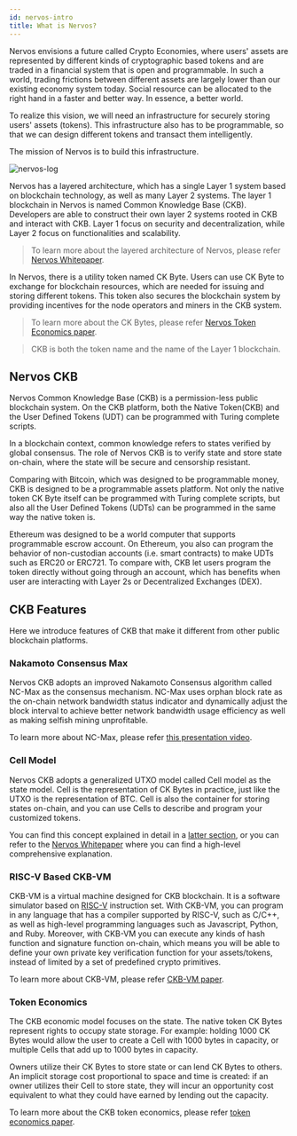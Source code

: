 ```yaml
---
id: nervos-intro
title: What is Nervos?
---
```


Nervos envisions a future called Crypto Economies, where users' assets are represented by different kinds of cryptographic based tokens and are traded in a financial system that is open and programmable. In such a world, trading frictions between different assets are largely lower than our existing economy system today. Social resource can be allocated to the right hand in a faster and better way. In essence, a better world.

To realize this vision, we will need an infrastructure for securely storing users' assets (tokens). This infrastructure also has to be programmable, so that we can design different tokens and transact them intelligently.

The mission of Nervos is to build this infrastructure.

![nervos-log](assets/nervos-layers.png)

Nervos has a layered architecture, which has a single Layer 1 system based on blockchain technology, as well as many Layer 2 systems. The layer 1 blockchain in Nervos is named Common Knowledge Base (CKB). Developers are able to construct their own layer 2 systems rooted in CKB and interact with CKB. Layer 1 focus on security and decentralization, while Layer 2 focus on functionalities and scalability.

> To learn more about the layered architecture of Nervos, please refer [Nervos Whitepaper](https://github.com/nervosnetwork/rfcs/blob/master/rfcs/0002-ckb/0002-ckb.md).

In Nervos, there is a utility token named CK Byte. Users can use CK Byte to exchange for blockchain resources, which are needed for issuing and storing different tokens. This token also secures the blockchain system by providing incentives for the node operators and miners in the CKB system.

> To learn more about the CK Bytes, please refer [Nervos Token Economics paper](https://github.com/nervosnetwork/rfcs/blob/master/rfcs/0015-ckb-cryptoeconomics/0015-ckb-cryptoeconomics.md).

> CKB is both the token name and the name of the Layer 1 blockchain.

## Nervos CKB

Nervos Common Knowledge Base (CKB) is a permission-less public blockchain system. On the CKB platform, both the Native Token(CKB) and the User Defined Tokens (UDT) can be programmed with Turing complete scripts.

In a blockchain context, common knowledge refers to states verified by global consensus. The role of Nervos CKB is to verify state and store state on-chain, where the state will be secure and censorship resistant.

Comparing with Bitcoin, which was designed to be programmable money, CKB is designed to be a programmable assets platform. Not only the native token CK Byte itself can be programmed with Turing complete scripts, but also all the User Defined Tokens (UDTs) can be programmed in the same way the native token is.

Ethereum was designed to be a world computer that supports programmable escrow account. On Ethereum, you also can program the behavior of non-custodian accounts (i.e. smart contracts) to make UDTs such as ERC20 or ERC721. To compare with, CKB let users program the token directly without going through an account, which has benefits when user are interacting with Layer 2s or Decentralized Exchanges (DEX).


## CKB Features

Here we introduce features of CKB that make it different from other public blockchain platforms.

### Nakamoto Consensus Max
Nervos CKB adopts an improved Nakamoto Consensus algorithm called NC-Max as the consensus mechanism. NC-Max uses orphan block rate as the on-chain network bandwidth status indicator and dynamically adjust the block interval to achieve better network bandwidth usage efficiency as well as making selfish mining unprofitable.

To learn more about NC-Max, please refer [this presentation video](https://www.youtube.com/watch?v=HSXzbgVRH_M).

### Cell Model

Nervos CKB adopts a generalized UTXO model called Cell model as the state model. Cell is the representation of CK Bytes in practice, just like the UTXO is the representation of BTC. Cell is also the container for storing states on-chain, and you can use Cells to describe and program your customized tokens.

You can find this concept explained in detail in a [latter section](../basic-concepts/architecture.md#cell), or you can refer to the [Nervos Whitepaper](https://github.com/nervosnetwork/rfcs/blob/master/rfcs/0002-ckb/0002-ckb.md) where you can find a high-level comprehensive explanation.

### RISC-V Based CKB-VM
CKB-VM is a virtual machine designed for CKB blockchain. It is a software simulator based on [RISC-V](https://riscv.org/) instruction set. With CKB-VM, you can program in any language that has a compiler supported by RISC-V, such as C/C++, as well as high-level programming languages such as Javascript, Python, and Ruby. Moreover, with CKB-VM you can execute any kinds of hash function and signature function on-chain, which means you will be able to define your own private key verification function for your assets/tokens, instead of limited by a set of predefined crypto primitives.

To learn more about CKB-VM, please refer [CKB-VM paper](https://github.com/nervosnetwork/rfcs/tree/master/rfcs/0003-ckb-vm).

### Token Economics
The CKB economic model focuses on the state. The native token CK Bytes represent rights to occupy state storage. For example: holding 1000 CK Bytes would allow the user to create a Cell with 1000 bytes in capacity, or multiple Cells that add up to 1000 bytes in capacity.

Owners utilize their CK Bytes to store state or can lend CK Bytes to others. An implicit storage cost proportional to space and time is created: if an owner utilizes their Cell to store state, they will incur an opportunity cost equivalent to what they could have earned by lending out the capacity.

To learn more about the CKB token economics, please refer [token economics paper](https://github.com/nervosnetwork/rfcs/blob/master/rfcs/0015-ckb-cryptoeconomics/0015-ckb-cryptoeconomics.md).
